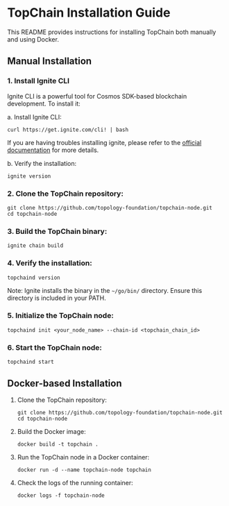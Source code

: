 # TopChain Installation Guide

This README provides instructions for installing TopChain both manually and using Docker.

## Manual Installation

### 1. Install Ignite CLI

Ignite CLI is a powerful tool for Cosmos SDK-based blockchain development. To install it:

a. Install Ignite CLI:
   ```
   curl https://get.ignite.com/cli! | bash
   ```
   If you are having troubles installing ignite, please refer to the [official documentation](https://docs.ignite.com/cli/install) for more details.

b. Verify the installation:
   ```
   ignite version
   ```

### 2. Clone the TopChain repository:
   ```
   git clone https://github.com/topology-foundation/topchain-node.git
   cd topchain-node
   ```

### 3. Build the TopChain binary:
   ```
   ignite chain build
   ```

### 4. Verify the installation:
   ```
   topchaind version
   ```
   Note: Ignite installs the binary in the `~/go/bin/` directory. Ensure this directory is included in your PATH.

### 5. Initialize the TopChain node:
   ```
   topchaind init <your_node_name> --chain-id <topchain_chain_id>
   ```

### 6. Start the TopChain node:
   ```
   topchaind start
   ```

## Docker-based Installation

1. Clone the TopChain repository:
   ```
   git clone https://github.com/topology-foundation/topchain-node.git
   cd topchain-node
   ```

2. Build the Docker image:
   ```
   docker build -t topchain .
   ```

3. Run the TopChain node in a Docker container:
   ```
   docker run -d --name topchain-node topchain
   ```

4. Check the logs of the running container:
   ```
   docker logs -f topchain-node
   ```

